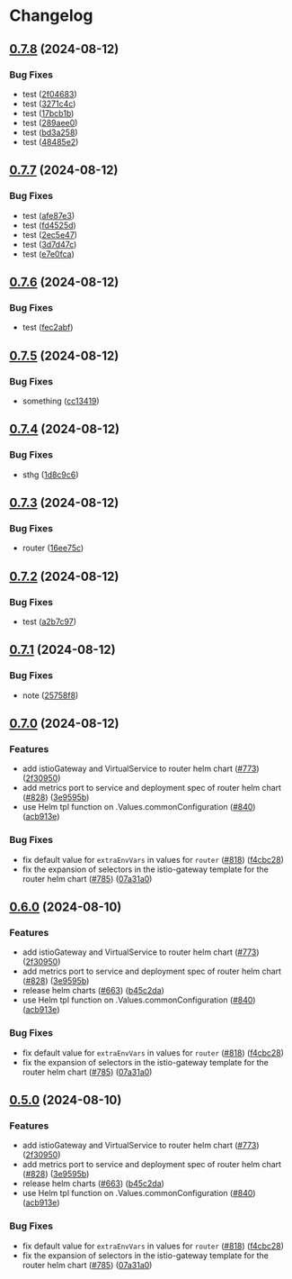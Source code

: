 # Changelog

## [0.7.8](https://github.com/AndreasZeissner/cosmo-ops/compare/helm-cosmo-router@0.7.7...helm-cosmo-router@0.7.8) (2024-08-12)


### Bug Fixes

* test ([2f04683](https://github.com/AndreasZeissner/cosmo-ops/commit/2f04683158d7fbae7ec08d2829e78e9eaeb94429))
* test ([3271c4c](https://github.com/AndreasZeissner/cosmo-ops/commit/3271c4cc86d849bfabe9f877334e606a4955f5d8))
* test ([17bcb1b](https://github.com/AndreasZeissner/cosmo-ops/commit/17bcb1bb55e268ccc09498a5feb63bbdbab6c6f9))
* test ([289aee0](https://github.com/AndreasZeissner/cosmo-ops/commit/289aee02a5b54be078c6aa77183a402571dcaef8))
* test ([bd3a258](https://github.com/AndreasZeissner/cosmo-ops/commit/bd3a2584547ba6834eb55374a044701104b0da63))
* test ([48485e2](https://github.com/AndreasZeissner/cosmo-ops/commit/48485e20e234c717c128f9a1e533f97165a9105d))

## [0.7.7](https://github.com/AndreasZeissner/cosmo-ops/compare/helm-cosmo-router@0.7.6...helm-cosmo-router@0.7.7) (2024-08-12)


### Bug Fixes

* test ([afe87e3](https://github.com/AndreasZeissner/cosmo-ops/commit/afe87e3616bb68deb1c9b51973d08499ab66f266))
* test ([fd4525d](https://github.com/AndreasZeissner/cosmo-ops/commit/fd4525d7be210c08168df9fca347a67b7a119bc6))
* test ([2ec5e47](https://github.com/AndreasZeissner/cosmo-ops/commit/2ec5e47dac33917f218b192023b0b392a937f4dc))
* test ([3d7d47c](https://github.com/AndreasZeissner/cosmo-ops/commit/3d7d47ce768a5acd691a76431212b38c8147fe12))
* test ([e7e0fca](https://github.com/AndreasZeissner/cosmo-ops/commit/e7e0fca8a8293a8f2d0d500eb3f3af0de428c17e))

## [0.7.6](https://github.com/AndreasZeissner/cosmo-ops/compare/helm-cosmo-router@0.7.5...helm-cosmo-router@0.7.6) (2024-08-12)


### Bug Fixes

* test ([fec2abf](https://github.com/AndreasZeissner/cosmo-ops/commit/fec2abfbaba5a993879455b64178dc904f0ef4b2))

## [0.7.5](https://github.com/AndreasZeissner/cosmo-ops/compare/helm-cosmo-router@0.7.4...helm-cosmo-router@0.7.5) (2024-08-12)


### Bug Fixes

* something ([cc13419](https://github.com/AndreasZeissner/cosmo-ops/commit/cc134196190427bc1a2e907e05bf184a276a3e98))

## [0.7.4](https://github.com/AndreasZeissner/cosmo-ops/compare/helm-cosmo-router@0.7.3...helm-cosmo-router@0.7.4) (2024-08-12)


### Bug Fixes

* sthg ([1d8c9c6](https://github.com/AndreasZeissner/cosmo-ops/commit/1d8c9c6afe1a831f4bd5fbf5a05f1a791a39741a))

## [0.7.3](https://github.com/AndreasZeissner/cosmo-ops/compare/helm-cosmo-router@0.7.2...helm-cosmo-router@0.7.3) (2024-08-12)


### Bug Fixes

* router ([16ee75c](https://github.com/AndreasZeissner/cosmo-ops/commit/16ee75c439c06808228ffa32d94d9f1c68bdac47))

## [0.7.2](https://github.com/AndreasZeissner/cosmo-ops/compare/helm-cosmo-router@0.7.1...helm-cosmo-router@0.7.2) (2024-08-12)


### Bug Fixes

* test ([a2b7c97](https://github.com/AndreasZeissner/cosmo-ops/commit/a2b7c97027f7440cc72e4615837644b6bce3cd99))

## [0.7.1](https://github.com/AndreasZeissner/cosmo-ops/compare/helm-cosmo-router@0.7.0...helm-cosmo-router@0.7.1) (2024-08-12)


### Bug Fixes

* note ([25758f8](https://github.com/AndreasZeissner/cosmo-ops/commit/25758f8ecc6ce2a502a3fe087b00f9ecaa4938b2))

## [0.7.0](https://github.com/AndreasZeissner/cosmo-ops/compare/helm-cosmo-router-v0.6.0...helm-cosmo-router@0.7.0) (2024-08-12)


### Features

* add istioGateway and VirtualService to router helm chart ([#773](https://github.com/AndreasZeissner/cosmo-ops/issues/773)) ([2f30950](https://github.com/AndreasZeissner/cosmo-ops/commit/2f30950b1963f8d329bff54c0b7cd8548e4cf207))
* add metrics port to service and deployment spec of router helm chart ([#828](https://github.com/AndreasZeissner/cosmo-ops/issues/828)) ([3e9595b](https://github.com/AndreasZeissner/cosmo-ops/commit/3e9595b3b1ee99c8d7baadf19b42cff8b95a7a43))
* use Helm tpl function on .Values.commonConfiguration ([#840](https://github.com/AndreasZeissner/cosmo-ops/issues/840)) ([acb913e](https://github.com/AndreasZeissner/cosmo-ops/commit/acb913eca34747d6d37a7a84b5c4b188b0e8efa8))


### Bug Fixes

* fix default value for `extraEnvVars` in values for `router` ([#818](https://github.com/AndreasZeissner/cosmo-ops/issues/818)) ([f4cbc28](https://github.com/AndreasZeissner/cosmo-ops/commit/f4cbc28a3a51779eeaaa5108f44e56413caaf005))
* fix the expansion of selectors in the istio-gateway template for the router helm chart ([#785](https://github.com/AndreasZeissner/cosmo-ops/issues/785)) ([07a31a0](https://github.com/AndreasZeissner/cosmo-ops/commit/07a31a07af398c2bfa38be143400a1619aa5876d))

## [0.6.0](https://github.com/wundergraph/cosmo/compare/helm-cosmo-router-v0.5.0...helm-cosmo-router@0.6.0) (2024-08-10)


### Features

* add istioGateway and VirtualService to router helm chart ([#773](https://github.com/wundergraph/cosmo/issues/773)) ([2f30950](https://github.com/wundergraph/cosmo/commit/2f30950b1963f8d329bff54c0b7cd8548e4cf207))
* add metrics port to service and deployment spec of router helm chart ([#828](https://github.com/wundergraph/cosmo/issues/828)) ([3e9595b](https://github.com/wundergraph/cosmo/commit/3e9595b3b1ee99c8d7baadf19b42cff8b95a7a43))
* release helm charts ([#663](https://github.com/wundergraph/cosmo/issues/663)) ([b45c2da](https://github.com/wundergraph/cosmo/commit/b45c2da2a36d7360910eb7c3d2a3207c89d3bbdb))
* use Helm tpl function on .Values.commonConfiguration ([#840](https://github.com/wundergraph/cosmo/issues/840)) ([acb913e](https://github.com/wundergraph/cosmo/commit/acb913eca34747d6d37a7a84b5c4b188b0e8efa8))


### Bug Fixes

* fix default value for `extraEnvVars` in values for `router` ([#818](https://github.com/wundergraph/cosmo/issues/818)) ([f4cbc28](https://github.com/wundergraph/cosmo/commit/f4cbc28a3a51779eeaaa5108f44e56413caaf005))
* fix the expansion of selectors in the istio-gateway template for the router helm chart ([#785](https://github.com/wundergraph/cosmo/issues/785)) ([07a31a0](https://github.com/wundergraph/cosmo/commit/07a31a07af398c2bfa38be143400a1619aa5876d))

## [0.5.0](https://github.com/wundergraph/cosmo/compare/helm-cosmo-router-v0.4.0...helm-cosmo-router@0.5.0) (2024-08-10)


### Features

* add istioGateway and VirtualService to router helm chart ([#773](https://github.com/wundergraph/cosmo/issues/773)) ([2f30950](https://github.com/wundergraph/cosmo/commit/2f30950b1963f8d329bff54c0b7cd8548e4cf207))
* add metrics port to service and deployment spec of router helm chart ([#828](https://github.com/wundergraph/cosmo/issues/828)) ([3e9595b](https://github.com/wundergraph/cosmo/commit/3e9595b3b1ee99c8d7baadf19b42cff8b95a7a43))
* release helm charts ([#663](https://github.com/wundergraph/cosmo/issues/663)) ([b45c2da](https://github.com/wundergraph/cosmo/commit/b45c2da2a36d7360910eb7c3d2a3207c89d3bbdb))
* use Helm tpl function on .Values.commonConfiguration ([#840](https://github.com/wundergraph/cosmo/issues/840)) ([acb913e](https://github.com/wundergraph/cosmo/commit/acb913eca34747d6d37a7a84b5c4b188b0e8efa8))


### Bug Fixes

* fix default value for `extraEnvVars` in values for `router` ([#818](https://github.com/wundergraph/cosmo/issues/818)) ([f4cbc28](https://github.com/wundergraph/cosmo/commit/f4cbc28a3a51779eeaaa5108f44e56413caaf005))
* fix the expansion of selectors in the istio-gateway template for the router helm chart ([#785](https://github.com/wundergraph/cosmo/issues/785)) ([07a31a0](https://github.com/wundergraph/cosmo/commit/07a31a07af398c2bfa38be143400a1619aa5876d))
